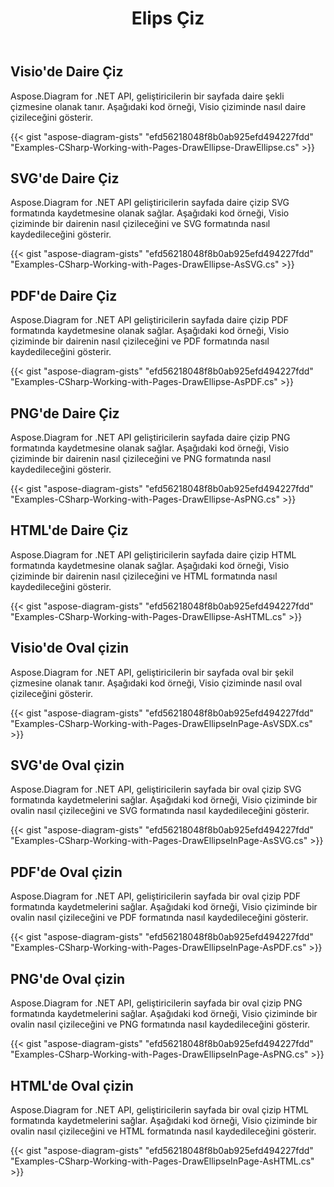 ﻿---
title: Elips Çiz
type: docs
weight: 20
url: /tr/net/drawing/draw-ellipse
description: Bu bölüm visio numaralı sayfada Aspose.Diagram ile elips, daire veya ovalin nasıl çizileceğini açıklar. Daire veya oval çizmek ve pdf, svg, html, resim, xps ve diğer formatlarda kaydetmek için C#'i kullanarak destekleyin.
---
## **Visio'de Daire Çiz**
Aspose.Diagram for .NET API, geliştiricilerin bir sayfada daire şekli çizmesine olanak tanır. Aşağıdaki kod örneği, Visio çiziminde nasıl daire çizileceğini gösterir.

{{< gist "aspose-diagram-gists" "efd56218048f8b0ab925efd494227fdd" "Examples-CSharp-Working-with-Pages-DrawEllipse-DrawEllipse.cs" >}}

## **SVG'de Daire Çiz**
Aspose.Diagram for .NET API geliştiricilerin sayfada daire çizip SVG formatında kaydetmesine olanak sağlar. Aşağıdaki kod örneği, Visio çiziminde bir dairenin nasıl çizileceğini ve SVG formatında nasıl kaydedileceğini gösterir.

{{< gist "aspose-diagram-gists" "efd56218048f8b0ab925efd494227fdd" "Examples-CSharp-Working-with-Pages-DrawEllipse-AsSVG.cs" >}}

## **PDF'de Daire Çiz**
Aspose.Diagram for .NET API geliştiricilerin sayfada daire çizip PDF formatında kaydetmesine olanak sağlar. Aşağıdaki kod örneği, Visio çiziminde bir dairenin nasıl çizileceğini ve PDF formatında nasıl kaydedileceğini gösterir.

{{< gist "aspose-diagram-gists" "efd56218048f8b0ab925efd494227fdd" "Examples-CSharp-Working-with-Pages-DrawEllipse-AsPDF.cs" >}}

## **PNG'de Daire Çiz**
Aspose.Diagram for .NET API geliştiricilerin sayfada daire çizip PNG formatında kaydetmesine olanak sağlar. Aşağıdaki kod örneği, Visio çiziminde bir dairenin nasıl çizileceğini ve PNG formatında nasıl kaydedileceğini gösterir.

{{< gist "aspose-diagram-gists" "efd56218048f8b0ab925efd494227fdd" "Examples-CSharp-Working-with-Pages-DrawEllipse-AsPNG.cs" >}}

## **HTML'de Daire Çiz**
Aspose.Diagram for .NET API geliştiricilerin sayfada daire çizip HTML formatında kaydetmesine olanak sağlar. Aşağıdaki kod örneği, Visio çiziminde bir dairenin nasıl çizileceğini ve HTML formatında nasıl kaydedileceğini gösterir.

{{< gist "aspose-diagram-gists" "efd56218048f8b0ab925efd494227fdd" "Examples-CSharp-Working-with-Pages-DrawEllipse-AsHTML.cs" >}}

## **Visio'de Oval çizin**
Aspose.Diagram for .NET API, geliştiricilerin bir sayfada oval bir şekil çizmesine olanak tanır. Aşağıdaki kod örneği, Visio çiziminde nasıl oval çizileceğini gösterir.

{{< gist "aspose-diagram-gists" "efd56218048f8b0ab925efd494227fdd" "Examples-CSharp-Working-with-Pages-DrawEllipseInPage-AsVSDX.cs" >}}

## **SVG'de Oval çizin**
Aspose.Diagram for .NET API, geliştiricilerin sayfada bir oval çizip SVG formatında kaydetmelerini sağlar. Aşağıdaki kod örneği, Visio çiziminde bir ovalin nasıl çizileceğini ve SVG formatında nasıl kaydedileceğini gösterir.

{{< gist "aspose-diagram-gists" "efd56218048f8b0ab925efd494227fdd" "Examples-CSharp-Working-with-Pages-DrawEllipseInPage-AsSVG.cs" >}}

## **PDF'de Oval çizin**
Aspose.Diagram for .NET API, geliştiricilerin sayfada bir oval çizip PDF formatında kaydetmelerini sağlar. Aşağıdaki kod örneği, Visio çiziminde bir ovalin nasıl çizileceğini ve PDF formatında nasıl kaydedileceğini gösterir.

{{< gist "aspose-diagram-gists" "efd56218048f8b0ab925efd494227fdd" "Examples-CSharp-Working-with-Pages-DrawEllipseInPage-AsPDF.cs" >}}

## **PNG'de Oval çizin**
Aspose.Diagram for .NET API, geliştiricilerin sayfada bir oval çizip PNG formatında kaydetmelerini sağlar. Aşağıdaki kod örneği, Visio çiziminde bir ovalin nasıl çizileceğini ve PNG formatında nasıl kaydedileceğini gösterir.

{{< gist "aspose-diagram-gists" "efd56218048f8b0ab925efd494227fdd" "Examples-CSharp-Working-with-Pages-DrawEllipseInPage-AsPNG.cs" >}}

## **HTML'de Oval çizin**
Aspose.Diagram for .NET API, geliştiricilerin sayfada bir oval çizip HTML formatında kaydetmelerini sağlar. Aşağıdaki kod örneği, Visio çiziminde bir ovalin nasıl çizileceğini ve HTML formatında nasıl kaydedileceğini gösterir.

{{< gist "aspose-diagram-gists" "efd56218048f8b0ab925efd494227fdd" "Examples-CSharp-Working-with-Pages-DrawEllipseInPage-AsHTML.cs" >}}

